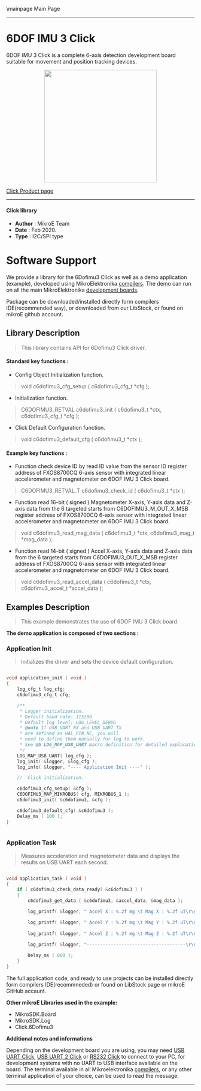 \mainpage Main Page
 
---
# 6DOF IMU 3 Click

6DOF IMU 3 Click is a complete 6-axis detection development board suitable for movement and position tracking devices.

<p align="center">
  <img src="https://download.mikroe.com/images/click_for_ide/6dofimu3_click.png" height=300px>
</p>

[Click Product page](https://www.mikroe.com/6dof-imu-3-click)

---


#### Click library 

- **Author**        : MikroE Team
- **Date**          : Feb 2020.
- **Type**          : I2C/SPI type


# Software Support

We provide a library for the 6Dofimu3 Click 
as well as a demo application (example), developed using MikroElektronika 
[compilers](https://shop.mikroe.com/compilers). 
The demo can run on all the main MikroElektronika [development boards](https://shop.mikroe.com/development-boards).

Package can be downloaded/installed directly form compilers IDE(recommended way), or downloaded from our LibStock, or found on mikroE github account. 

## Library Description

> This library contains API for 6Dofimu3 Click driver.

#### Standard key functions :

- Config Object Initialization function.
> void c6dofimu3_cfg_setup ( c6dofimu3_cfg_t *cfg ); 
 
- Initialization function.
> C6DOFIMU3_RETVAL c6dofimu3_init ( c6dofimu3_t *ctx, c6dofimu3_cfg_t *cfg );

- Click Default Configuration function.
> void c6dofimu3_default_cfg ( c6dofimu3_t *ctx );


#### Example key functions :

- Function check device ID by read ID value from the sensor ID register address
  of FXOS8700CQ 6-axis sensor with integrated linear
  accelerometer and magnetometer on 6DOF IMU 3 Click board.
> C6DOFIMU3_RETVAL_T c6dofimu3_check_id ( c6dofimu3_t *ctx );
 
- Function read 16-bit ( signed ) Magnetometer
   X-axis, Y-axis data and Z-axis data from the 6
  targeted starts from C6DOFIMU3_M_OUT_X_MSB register address
  of FXOS8700CQ 6-axis sensor with integrated linear
  accelerometer and magnetometer on 6DOF IMU 3 Click board.
> void c6dofimu3_read_mag_data ( c6dofimu3_t *ctx, c6dofimu3_mag_t *mag_data );

- Function read 14-bit ( signed ) Accel
   X-axis, Y-axis data and Z-axis data from the 6
  targeted starts from C6DOFIMU3_OUT_X_MSB register address
  of FXOS8700CQ 6-axis sensor with integrated linear
  accelerometer and magnetometer on 6DOF IMU 3 Click board.
> void c6dofimu3_read_accel_data ( c6dofimu3_t *ctx, c6dofimu3_accel_t *accel_data );

## Examples Description

> This example demonstrates the use of 6DOF IMU 3 Click board.

**The demo application is composed of two sections :**

### Application Init 

> Initializes the driver and sets the device default configuration.

```c

void application_init ( void )
{
    log_cfg_t log_cfg;
    c6dofimu3_cfg_t cfg;

    /** 
     * Logger initialization.
     * Default baud rate: 115200
     * Default log level: LOG_LEVEL_DEBUG
     * @note If USB_UART_RX and USB_UART_TX 
     * are defined as HAL_PIN_NC, you will 
     * need to define them manually for log to work. 
     * See @b LOG_MAP_USB_UART macro definition for detailed explanation.
     */
    LOG_MAP_USB_UART( log_cfg );
    log_init( &logger, &log_cfg );
    log_info( &logger, "---- Application Init ----" );

    //  Click initialization.

    c6dofimu3_cfg_setup( &cfg );
    C6DOFIMU3_MAP_MIKROBUS( cfg, MIKROBUS_1 );
    c6dofimu3_init( &c6dofimu3, &cfg );

    c6dofimu3_default_cfg( &c6dofimu3 );
    Delay_ms ( 100 );
}
  
```

### Application Task

> Measures acceleration and magnetometer data and displays the results on USB UART each second.

```c

void application_task ( void )
{
    if ( c6dofimu3_check_data_ready( &c6dofimu3 ) )
    {
        c6dofimu3_get_data ( &c6dofimu3, &accel_data, &mag_data );

        log_printf( &logger, " Accel X : %.2f mg \t Mag X : %.2f uT\r\n", accel_data.x, mag_data.x );

        log_printf( &logger, " Accel Y : %.2f mg \t Mag Y : %.2f uT\r\n", accel_data.y, mag_data.y );
        
        log_printf( &logger, " Accel Z : %.2f mg \t Mag Z : %.2f uT\r\n", accel_data.z, mag_data.z );
        
        log_printf( &logger, "-------------------------------------\r\n" );

        Delay_ms ( 800 );
    }
}

```

The full application code, and ready to use projects can be  installed directly form compilers IDE(recommneded) or found on LibStock page or mikroE GitHub accaunt.

**Other mikroE Libraries used in the example:** 

- MikroSDK.Board
- MikroSDK.Log
- Click.6Dofimu3

**Additional notes and informations**

Depending on the development board you are using, you may need 
[USB UART Click](https://shop.mikroe.com/usb-uart-click), 
[USB UART 2 Click](https://shop.mikroe.com/usb-uart-2-click) or 
[RS232 Click](https://shop.mikroe.com/rs232-click) to connect to your PC, for 
development systems with no UART to USB interface available on the board. The 
terminal available in all Mikroelektronika 
[compilers](https://shop.mikroe.com/compilers), or any other terminal application 
of your choice, can be used to read the message.



---
